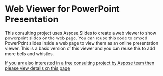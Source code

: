 # Web Viewer for PowerPoint Presentation

This consulting project uses Aspose.Slides to create a web viewer to show powerpoint slides on the web page.
You can reuse this code to embed PowerPoint slides inside a web page to view them as an online presentation viewer. 
This is a basic version of this viewer and you can reuse this to add more bells and whistles. 





[If you are also interested in a free consulting project by Aspose team then please view details on this page](https://aspose-free-consulting.github.io/)

